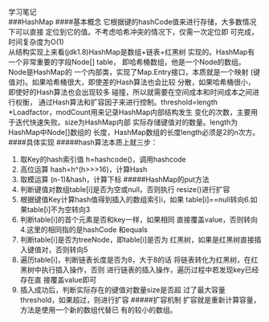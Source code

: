 学习笔记  
###HashMap
####基本概念
它根据键的hashCode值来进行存储，大多数情况下可以直接
定位到它的值。不考虑哈希冲突的情况下，仅需一次定位即
可完成，时间复杂度为O(1)  
从结构实现上来看(jdk1.8)HashMap是数组+链表+红黑树
实现的。HashMap有一个非常重要的字段Node[] table，
即哈希桶数组，他是一个Node的数组。Node是HashMap的
一个内部类，实现了Map.Entry接口，本质就是一个映射
(键值对)。如果哈希桶很大，即使差的Hash算法也会比较
分散，如果哈希桶很小，即使好的Hash算法也会出现较多
碰撞，所以就需要在空间成本和时间成本之间进行权衡，
通过Hash算法和扩容因子来进行控制。threshold=length
*Loadfactor，modCount用来记录HashMap内部结构发生
变化的次数，主要用于迭代快速失败。size为HashMap内部
实际存储键值对的数量。length为HashMap中Node[]数组的
长度，HashMap数组的长度length必须是2的n次方。  
####具体实现
#####hash算法本质上就三步：  
1. 取Key的hash索引值 h=hashcode()，调用hashcode
2. 高位运算 hash=h^(h>>>16)，计算Hash
3. 取模运算 (n-1)&hash，计算下标
#####HashMap的put方法
1. 判断键值对数组table[i]是否为空或null，否则执行
resize()进行扩容
2. 根据键值Key计算hash值得到插入的数组索引i，如果
table[i]==null转向6.如果table[i]不为空转向3
3. 判断table[i]的首个元素是否和key一样，如果相同
直接覆盖value，否则转向4.这里的相同指的是hashCode
和equals
4. 判断table[i]是否为treeNode，即table[i]是否为
红黑树，如果是红黑树直接插入键值对，否则转向5
5. 遍历table[i]，判断链表长度是否为8，大于8的话
将链表转化为红黑树，在红黑树中执行插入操作，否则
进行链表的插入操作，遍历过程中若发现key已经存在直
接覆盖value即可
6. 插入成功后，判断实际存在的键值对数量size是否超
过了最大容量threshold，如果超过，则进行扩容
#####扩容机制
扩容就是重新计算容量，方法是使用一个新的数组代替已
有的较小的数组。